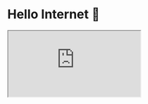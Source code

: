 <html>
<body>
  <h1>Hello Internet 👋</h1>
</body>
</html>

<iframe src="https://glitch.com/embed/#!/embed/robvanderleek-plasma?path=README.md&previewSize=0"/>


<!--
**robvanderleek/robvanderleek** is a ✨ _special_ ✨ repository because its `README.md` (this file) appears on your GitHub profile.

Here are some ideas to get you started:

- 🔭 I’m currently working on ...
- 🌱 I’m currently learning ...
- 👯 I’m looking to collaborate on ...
- 🤔 I’m looking for help with ...
- 💬 Ask me about ...
- 📫 How to reach me: ...
- 😄 Pronouns: ...
- ⚡ Fun fact: ...
-->
